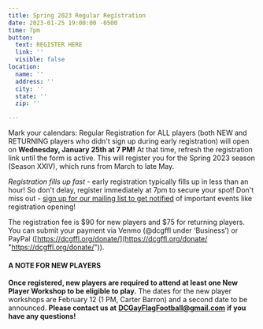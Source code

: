 ```yaml
---
title: Spring 2023 Regular Registration
date: 2023-01-25 19:00:00 -0500
time: 7pm
button:
  text: REGISTER HERE
  link: ''
  visible: false
location:
  name: ''
  address: ''
  city: ''
  state: ''
  zip: ''

---
```

Mark your calendars: Regular Registration for ALL players (both NEW and RETURNING players who didn't sign up during early registration) will open on **Wednesday, January 25th at 7 PM!** At that time, refresh the registration link until the form is active. This will register you for the Spring 2023 season (Season XXIV), which runs from March to late May.

_Registration fills up fast_ - early registration typically fills up in less than an hour! So don't delay, register immediately at 7pm to secure your spot!  Don't miss out - [sign up for our mailing list to get notified](http://eepurl.com/c9JkQz) of important events like registration opening!

The registration fee is $90 for new players and $75 for returning players.  You can submit your payment via Venmo (@dcgffl under ‘Business’) or PayPal ([https://dcgffl.org/donate/](https://dcgffl.org/donate/ "https://dcgffl.org/donate/")).

#### **A NOTE FOR NEW PLAYERS**

**Once registered, new players are required to attend at least one New Player Workshop to be eligible to play.** The dates for the new player workshops are February 12 (1 PM, Carter Barron) and a second date to be announced. **Please contact us at** [**DCGayFlagFootball@gmail.com**](mailto:DCGayFlagFootball@gmail.com?subject=Question%20about%20Season%20XXII%20Registration) **if you have any questions!**